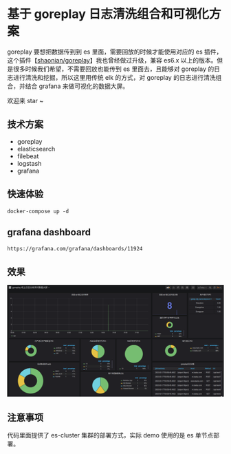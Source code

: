 # 基于 goreplay 日志清洗组合和可视化方案

goreplay 要想把数据传到到 es 里面，需要回放的时候才能使用对应的 es 插件，这个插件【[shaonian/goreplay](https://github.com/ShaoNianyr/goreplay)】我也曾经做过升级，兼容 es6.x 以上的版本。但是很多时候我们希望，不需要回放也能传到 es 里面去，且能够对 goreplay 的日志进行清洗和挖掘，所以这里用传统 elk 的方式，对 goreplay 的日志进行清洗组合，并结合 grafana 来做可视化的数据大屏。

欢迎来 star ~

## 技术方案
* goreplay
* elasticsearch
* filebeat
* logstash
* grafana

## 快速体验

```
docker-compose up -d
```

## grafana dashboard

```
https://grafana.com/grafana/dashboards/11924
```

## 效果

<img src="https://github.com/ShaoNianyr/goreplay-grafana/blob/master/dashboard.png">

## 注意事项

代码里面提供了 es-cluster 集群的部署方式，实际 demo 使用的是 es 单节点部署。